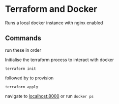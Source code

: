 # Terraform and Docker

Runs a local docker instance with nginx enabled

## Commands

run these in order

Initialise the terraform process to interact with docker

```
terraform init
```

followed by to provision

```
terraform apply
```

navigate to [localhost:8000](http://localhost:8000) or run `docker ps`

